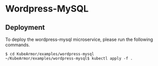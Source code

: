 # Wordpress-MySQL

## Deployment

To deploy the wordpress-mysql microservice, please run the following commands.

```text
$ cd KubeArmor/examples/wordpress-mysql
~/KubeArmor/examples/wordpress-mysql$ kubectl apply -f .
```


